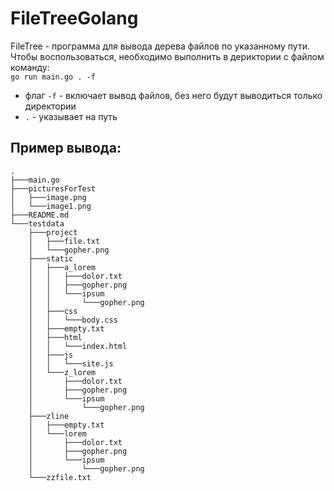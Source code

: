 # FileTreeGolang
FileTree - программа для вывода дерева файлов по указанному пути. </br>
Чтобы воспользоваться, необходимо выполнить в дериктории с файлом команду: </br>
```go run main.go . -f```
- флаг ```-f``` - включает вывод файлов, без него будут выводиться только директории </br>
- ```.``` - указывает на путь </br>
## Пример вывода: </br>
```
.
├───main.go
├───picturesForTest
│   ├───image.png
│   └───image1.png
├───README.md
└───testdata
    ├───project
    │   ├───file.txt
    │   └───gopher.png
    ├───static
    │   ├───a_lorem
    │   │   ├───dolor.txt
    │   │   ├───gopher.png
    │   │   └───ipsum
    │   │       └───gopher.png
    │   ├───css
    │   │   └───body.css
    │   ├───empty.txt
    │   ├───html
    │   │   └───index.html
    │   ├───js
    │   │   └───site.js
    │   └───z_lorem
    │       ├───dolor.txt
    │       ├───gopher.png
    │       └───ipsum
    │           └───gopher.png
    ├───zline
    │   ├───empty.txt
    │   └───lorem
    │       ├───dolor.txt
    │       ├───gopher.png
    │       └───ipsum
    │           └───gopher.png
    └───zzfile.txt
```
